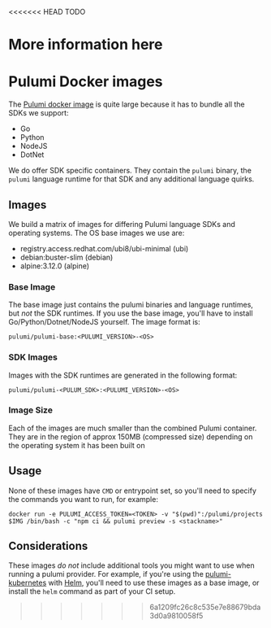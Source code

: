 <<<<<<< HEAD
TODO

More information here
=======
# Pulumi Docker images

The [Pulumi docker image](https://hub.docker.com/r/pulumi/pulumi) is quite large because it has to bundle all the SDKs we support:

  - Go
  - Python
  - NodeJS
  - DotNet

We do offer SDK specific containers. They contain the `pulumi` binary, the `pulumi` language runtime
for that SDK and any additional language quirks.

## Images

We build a matrix of images for differing Pulumi language SDKs and operating systems. The OS base images we use are:

  - registry.access.redhat.com/ubi8/ubi-minimal (ubi)
  - debian:buster-slim (debian)
  - alpine:3.12.0 (alpine)

### Base Image

The base image just contains the pulumi binaries and language runtimes, but _not_ the SDK runtimes. If you use the base
image, you'll have to install Go/Python/Dotnet/NodeJS yourself. The image format is:

```
pulumi/pulumi-base:<PULUMI_VERSION>-<OS>
```

### SDK Images

Images with the SDK runtimes are generated in the following format:

```
pulumi/pulumi-<PULUM_SDK>:<PULUMI_VERSION>-<OS>
```

### Image Size

Each of the images are much smaller than the combined Pulumi container. They are in the region of approx 150MB (compressed size)
depending on the operating system it has been built on

## Usage

None of these images have `CMD` or entrypoint set, so you'll need to specify the commands you want to run, for example:

```
docker run -e PULUMI_ACCESS_TOKEN=<TOKEN> -v "$(pwd)":/pulumi/projects $IMG /bin/bash -c "npm ci && pulumi preview -s <stackname>"
```

## Considerations

These images _do not_ include additional tools you might want to use when running a pulumi provider. For example, if 
you're using the [pulumi-kubernetes](https://github.com/pulumi/pulumi-kubernetes) with [Helm](https://helm.sh/), you'll 
need to use these images as a base image, or install the `helm` command as part of your CI setup.
>>>>>>> 6a1209fc26c8c535e7e88679bda3d0a9810058f5
